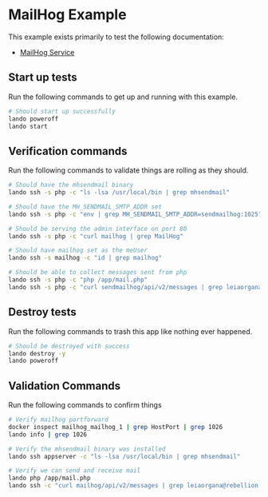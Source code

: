 MailHog Example
===============

This example exists primarily to test the following documentation:

* [MailHog Service](https://docs.devwithlando.io/tutorials/mailhog.html)

Start up tests
--------------

Run the following commands to get up and running with this example.

```bash
# Should start up successfully
lando poweroff
lando start
```

Verification commands
---------------------

Run the following commands to validate things are rolling as they should.

```bash
# Should have the mhsendmail binary
lando ssh -s php -c "ls -lsa /usr/local/bin | grep mhsendmail"

# Should have the MH_SENDMAIL_SMTP_ADDR set
lando ssh -s php -c "env | grep MH_SENDMAIL_SMTP_ADDR=sendmailhog:1025"

# Should be serving the admin interface on port 80
lando ssh -s php -c "curl mailhog | grep MailHog"

# Should have mailhog set as the meUser
lando ssh -s mailhog -c "id | grep mailhog"

# Should be able to collect messages sent from php
lando ssh -s php -c "php /app/mail.php"
lando ssh -s php -c "curl sendmailhog/api/v2/messages | grep leiaorgana@rebellion.mil"
```

Destroy tests
-------------

Run the following commands to trash this app like nothing ever happened.

```bash
# Should be destroyed with success
lando destroy -y
lando poweroff
```


Validation Commands
-------------------

Run the following commands to confirm things

```bash
# Verify mailhog portforward
docker inspect mailhog_mailhog_1 | grep HostPort | grep 1026
lando info | grep 1026

# Verify the mhsendmail binary was installed
lando ssh appserver -c "ls -lsa /usr/local/bin | grep mhsendmail"

# Verify we can send and receive mail
lando php /app/mail.php
lando ssh -c "curl mailhog/api/v2/messages | grep leiaorgana@rebellion.mil"
```

